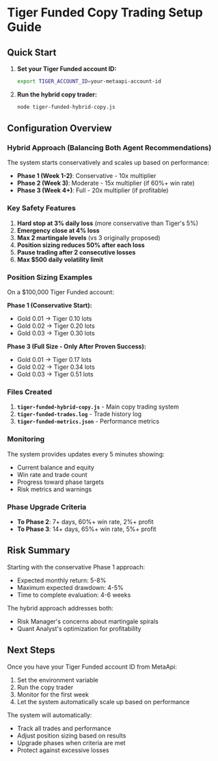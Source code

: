 # Tiger Funded Copy Trading Setup Guide

## Quick Start

1. **Set your Tiger Funded account ID:**
   ```bash
   export TIGER_ACCOUNT_ID=your-metaapi-account-id
   ```

2. **Run the hybrid copy trader:**
   ```bash
   node tiger-funded-hybrid-copy.js
   ```

## Configuration Overview

### Hybrid Approach (Balancing Both Agent Recommendations)

The system starts conservatively and scales up based on performance:

- **Phase 1 (Week 1-2)**: Conservative - 10x multiplier
- **Phase 2 (Week 3)**: Moderate - 15x multiplier (if 60%+ win rate)
- **Phase 3 (Week 4+)**: Full - 20x multiplier (if profitable)

### Key Safety Features

1. **Hard stop at 3% daily loss** (more conservative than Tiger's 5%)
2. **Emergency close at 4% loss**
3. **Max 2 martingale levels** (vs 3 originally proposed)
4. **Position sizing reduces 50% after each loss**
5. **Pause trading after 2 consecutive losses**
6. **Max $500 daily volatility limit**

### Position Sizing Examples

On a $100,000 Tiger Funded account:

**Phase 1 (Conservative Start):**
- Gold 0.01 → Tiger 0.10 lots
- Gold 0.02 → Tiger 0.20 lots
- Gold 0.03 → Tiger 0.30 lots

**Phase 3 (Full Size - Only After Proven Success):**
- Gold 0.01 → Tiger 0.17 lots
- Gold 0.02 → Tiger 0.34 lots
- Gold 0.03 → Tiger 0.51 lots

### Files Created

1. **`tiger-funded-hybrid-copy.js`** - Main copy trading system
2. **`tiger-funded-trades.log`** - Trade history log
3. **`tiger-funded-metrics.json`** - Performance metrics

### Monitoring

The system provides updates every 5 minutes showing:
- Current balance and equity
- Win rate and trade count
- Progress toward phase targets
- Risk metrics and warnings

### Phase Upgrade Criteria

- **To Phase 2**: 7+ days, 60%+ win rate, 2%+ profit
- **To Phase 3**: 14+ days, 65%+ win rate, 5%+ profit

## Risk Summary

Starting with the conservative Phase 1 approach:
- Expected monthly return: 5-8%
- Maximum expected drawdown: 4-5%
- Time to complete evaluation: 4-6 weeks

The hybrid approach addresses both:
- Risk Manager's concerns about martingale spirals
- Quant Analyst's optimization for profitability

## Next Steps

Once you have your Tiger Funded account ID from MetaApi:

1. Set the environment variable
2. Run the copy trader
3. Monitor for the first week
4. Let the system automatically scale up based on performance

The system will automatically:
- Track all trades and performance
- Adjust position sizing based on results
- Upgrade phases when criteria are met
- Protect against excessive losses